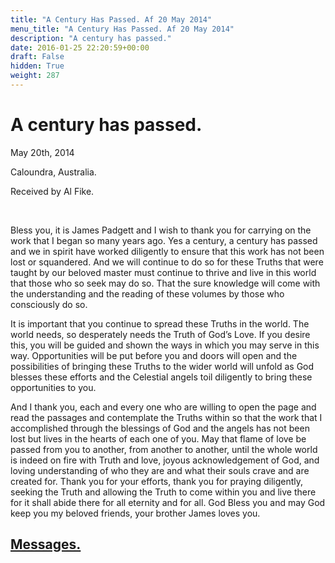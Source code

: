 ```yaml
---
title: "A Century Has Passed. Af 20 May 2014"
menu_title: "A Century Has Passed. Af 20 May 2014"
description: "A century has passed."
date: 2016-01-25 22:20:59+00:00
draft: False
hidden: True
weight: 287
---
```

# A century has passed.

May 20th, 2014

Caloundra, Australia.

Received by Al Fike.

 

Bless you, it is James Padgett and I wish to thank you for carrying on the work that I began so many years ago. Yes a century, a century has passed and we in spirit have worked diligently to ensure that this work has not been lost or squandered. And we will continue to do so for these Truths that were taught by our beloved master must continue to thrive and live in this world that those who so seek may do so. That the sure knowledge will come with the understanding and the reading of these volumes by those who consciously do so.

It is important that you continue to spread these Truths in the world. The world needs, so desperately needs the Truth of God’s Love. If you desire this, you will be guided and shown the ways in which you may serve in this way. Opportunities will be put before you and doors will open and the possibilities of bringing these Truths to the wider world will unfold as God blesses these efforts and the Celestial angels toil diligently to bring these opportunities to you.

And I thank you, each and every one who are willing to open the page and read the passages and contemplate the Truths within so that the work that I accomplished through the blessings of God and the angels has not been lost but lives in the hearts of each one of you. May that flame of love be passed from you to another, from another to another, until the whole world is indeed on fire with Truth and love, joyous acknowledgement of God, and loving understanding of who they are and what their souls crave and are created for. Thank you for your efforts, thank you for praying diligently, seeking the Truth and allowing the Truth to come within you and live there for it shall abide there for all eternity and for all. God Bless you and may God keep you my beloved friends, your brother James loves you.

## [Messages.](/contemporary-messages/messages-sorted-year/contemporary-channelled-messages-from-spirit-year-2014/)
